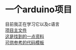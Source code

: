 # 一个arduino项目  
目前我正在学习它以及c语言  
[项目主文件](./soilless_culture.ino)  
[这是找到的一点资料](./sth.md)  
[可供参考的代码模板](./.vscode/new-arduino.code-snippets)